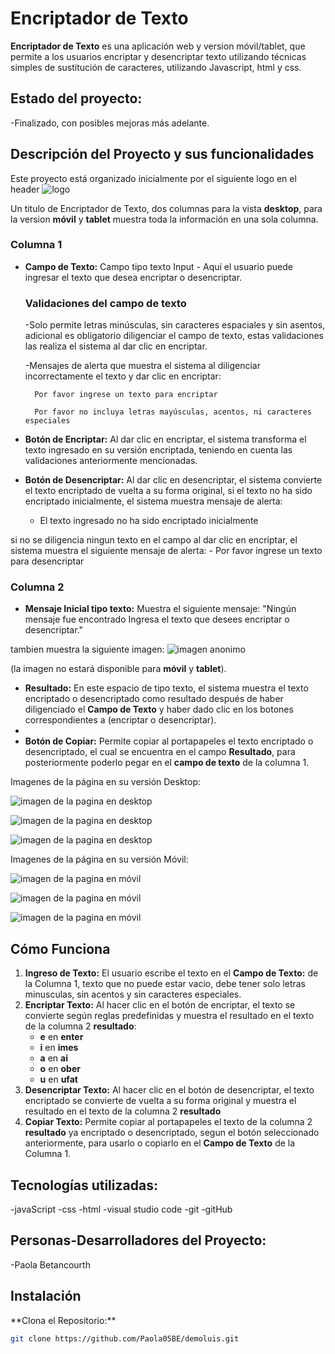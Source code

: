 <h1>Encriptador de Texto</h1>

**Encriptador de Texto** es una aplicación web y version móvil/tablet, que permite a los usuarios encriptar y desencriptar texto utilizando técnicas simples de sustitución de caracteres, utilizando Javascript, html y css.


<h2>Estado del proyecto:</h2>
-Finalizado, con posibles mejoras más adelante.

<h2>Descripción del Proyecto y sus funcionalidades</h2>

Este proyecto está organizado inicialmente por el siguiente logo en el header ![logo](./assets/Logo.png)

Un titulo de Encriptador de Texto, dos columnas para la vista **desktop**, para la version **móvil** y **tablet** muestra toda la información en una sola columna.

### Columna 1

- **Campo de Texto:** Campo tipo texto Input - Aquí el usuario puede ingresar el texto que desea encriptar o desencriptar.


    <h3>Validaciones del campo de texto</h3>
    -Solo permite letras minúsculas, sin caracteres espaciales y sin asentos, adicional es obligatorio diligenciar el campo de texto,         estas validaciones las realiza el sistema al dar clic en encriptar.
    
    -Mensajes de alerta que muestra el sistema al diligenciar incorrectamente el texto y dar clic en encriptar:

        Por favor ingrese un texto para encriptar
    
        Por favor no incluya letras mayúsculas, acentos, ni caracteres especiales
  

- **Botón de Encriptar:** Al dar clic en encriptar, el sistema transforma el texto ingresado en su versión encriptada, teniendo en cuenta las validaciones anteriormente mencionadas.
  
- **Botón de Desencriptar:** Al dar clic en desencriptar, el sistema convierte el texto encriptado de vuelta a su forma original, si el texto no ha sido encriptado inicialmente, el sistema muestra mensaje de alerta:
    -  El texto ingresado no ha sido encriptado inicialmente
      
si no se diligencia ningun texto en el campo al dar clic en encriptar, el sistema muestra el siguiente mensaje de alerta:
    - Por favor ingrese un texto para desencriptar


### Columna 2

- **Mensaje Inicial tipo texto:** Muestra el siguiente mensaje: 
  "Ningún mensaje fue encontrado
  Ingresa el texto que desees encriptar o desencriptar."
  
tambien muestra la siguiente imagen:
![imagen anonimo](./assets/Anonimo.png)

(la imagen no estará disponible para **móvil** y **tablet**).

- **Resultado:** En este espacio de tipo texto, el sistema muestra el texto encriptado o desencriptado como resultado después de haber diligenciado el **Campo de Texto** y haber dado clic en los botones correspondientes a (encriptar o desencriptar).
- 
- **Botón de Copiar:** Permite copiar al portapapeles el texto encriptado o desencriptado, el cual se encuentra en el campo **Resultado**, para posteriormente poderlo pegar en el **campo de texto** de la columna 1.
  

Imagenes de la página en su versión Desktop:

![imagen de la pagina en desktop](./imagenes/Pantallainicial.png)

![imagen de la pagina en desktop](./imagenes/Encriptar.png)

![imagen de la pagina en desktop](./imagenes/Desencriptar.png)


Imagenes de la página en su versión Móvil:

![imagen de la pagina en móvil](./imagenes/Pantallainicialmovil.png)

![imagen de la pagina en móvil](./imagenes/Encriptarmovil.png)

![imagen de la pagina en móvil](./imagenes/Desencriptarmovil.png)


<h2>Cómo Funciona</h2>

1. **Ingreso de Texto:** El usuario escribe el texto en el **Campo de Texto:** de la Columna 1, texto que no puede estar vacio, debe tener solo letras minusculas, sin acentos y sin caracteres especiales.
2. **Encriptar Texto:** Al hacer clic en el botón de encriptar, el texto se convierte según reglas predefinidas y muestra el resultado en el texto de la columna 2 **resultado**:
   - **e**  en **enter**
   - **i**  en **imes**
   - **a**  en  **ai**
   - **o**  en  **ober**
   - **u**  en **ufat**
3. **Desencriptar Texto:** Al hacer clic en el botón de desencriptar, el texto encriptado se convierte de vuelta a su forma original y muestra el resultado en el texto de la columna 2 **resultado**
4. **Copiar Texto:** Permite copiar al portapapeles el texto de la columna 2 **resultado** ya encriptado o desencriptado, segun el botón seleccionado anteriormente, para usarlo o copiarlo en el **Campo de Texto** de la Columna 1.

<h2> Tecnologías utilizadas:</h2>
-javaScript
-css
-html
-visual studio code
-git
-gitHub

<h2>Personas-Desarrolladores del Proyecto:</h2>
-Paola Betancourth

<h2>Instalación</h2>
**Clona el Repositorio:**

   ```bash
   git clone https://github.com/Paola05BE/demoluis.git
